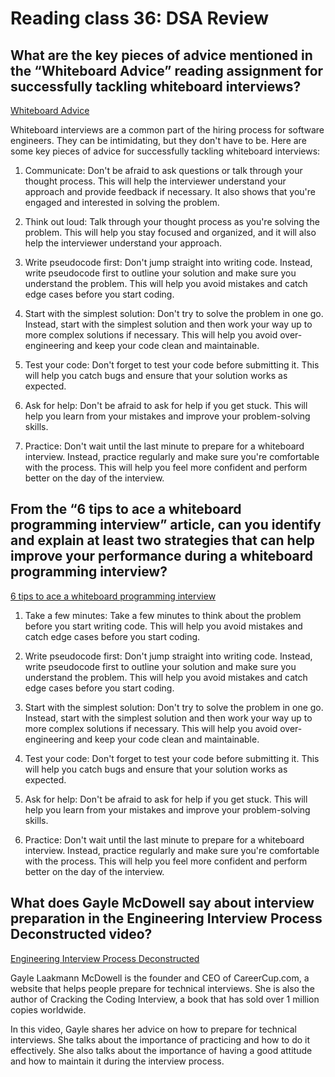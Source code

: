 # Reading class 36: DSA Review

## What are the key pieces of advice mentioned in the “Whiteboard Advice” reading assignment for successfully tackling whiteboard interviews?

[Whiteboard Advice](https://hackernoon.com/the-best-whiteboard-interview-advice-i-ever-received-3ebbfa72e4a)

Whiteboard interviews are a common part of the hiring process for software engineers. They can be intimidating, but they don't have to be. Here are some key pieces of advice for successfully tackling whiteboard interviews:

1. Communicate: Don't be afraid to ask questions or talk through your thought process. This will help the interviewer understand your approach and provide feedback if necessary. It also shows that you're engaged and interested in solving the problem.

2. Think out loud: Talk through your thought process as you're solving the problem. This will help you stay focused and organized, and it will also help the interviewer understand your approach.

3. Write pseudocode first: Don't jump straight into writing code. Instead, write pseudocode first to outline your solution and make sure you understand the problem. This will help you avoid mistakes and catch edge cases before you start coding.

4. Start with the simplest solution: Don't try to solve the problem in one go. Instead, start with the simplest solution and then work your way up to more complex solutions if necessary. This will help you avoid over-engineering and keep your code clean and maintainable.

5. Test your code: Don't forget to test your code before submitting it. This will help you catch bugs and ensure that your solution works as expected.

6. Ask for help: Don't be afraid to ask for help if you get stuck. This will help you learn from your mistakes and improve your problem-solving skills.

7. Practice: Don't wait until the last minute to prepare for a whiteboard interview. Instead, practice regularly and make sure you're comfortable with the process. This will help you feel more confident and perform better on the day of the interview.

## From the “6 tips to ace a whiteboard programming interview” article, can you identify and explain at least two strategies that can help improve your performance during a whiteboard programming interview?

[6 tips to ace a whiteboard programming interview](https://www.freecodecamp.org/news/6-tips-to-ace-a-whiteboard-programming-interview/)

1. Take a few minutes: Take a few minutes to think about the problem before you start writing code. This will help you avoid mistakes and catch edge cases before you start coding.

2. Write pseudocode first: Don't jump straight into writing code. Instead, write pseudocode first to outline your solution and make sure you understand the problem. This will help you avoid mistakes and catch edge cases before you start coding.

3. Start with the simplest solution: Don't try to solve the problem in one go. Instead, start with the simplest solution and then work your way up to more complex solutions if necessary. This will help you avoid over-engineering and keep your code clean and maintainable.

4. Test your code: Don't forget to test your code before submitting it. This will help you catch bugs and ensure that your solution works as expected.

5. Ask for help: Don't be afraid to ask for help if you get stuck. This will help you learn from your mistakes and improve your problem-solving skills.

6. Practice: Don't wait until the last minute to prepare for a whiteboard interview. Instead, practice regularly and make sure you're comfortable with the process. This will help you feel more confident and perform better on the day of the interview.

## What does Gayle McDowell say about interview preparation in the Engineering Interview Process Deconstructed video?

[Engineering Interview Process Deconstructed](https://www.youtube.com/watch?v=KdXAUst8bdo)

Gayle Laakmann McDowell is the founder and CEO of CareerCup.com, a website that helps people prepare for technical interviews. She is also the author of Cracking the Coding Interview, a book that has sold over 1 million copies worldwide.

In this video, Gayle shares her advice on how to prepare for technical interviews. She talks about the importance of practicing and how to do it effectively. She also talks about the importance of having a good attitude and how to maintain it during the interview process.
